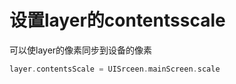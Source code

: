 # 设置layer的contentsscale

可以使layer的像素同步到设备的像素
```swift
layer.contentsScale = UISrceen.mainScreen.scale
```


